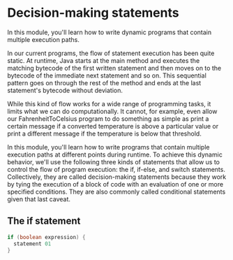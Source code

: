 # Decision-making statements

In this module, you'll learn how to write dynamic programs that contain multiple execution paths.

In our current programs, the flow of statement execution has been quite static. At runtime, Java starts at the main method and executes the matching bytecode of the first written statement and then moves on to the bytecode of the immediate next statement and so on. This sequential pattern goes on through the rest of the method and ends at the last statement's bytecode without deviation.

While this kind of flow works for a wide range of programming tasks, it limits what we can do computationally. It cannot, for example, even allow our FahrenheitToCelsius program to do something as simple as print a certain message if a converted temperature is above a particular value or print a different message if the temperature is below that threshold.

In this module, you'll learn how to write programs that contain multiple execution paths at different points during runtime. To achieve this dynamic behavior, we'll use the following three kinds of statements that allow us to control the flow of program execution: the if, if-else, and switch statements. Collectively, they are called decision-making statements because they work by tying the execution of a block of code with an evaluation of one or more specified conditions. They are also commonly called conditional statements given that last caveat.

## The if statement

```java
if (boolean expression) {
  statement 01  
}

```
